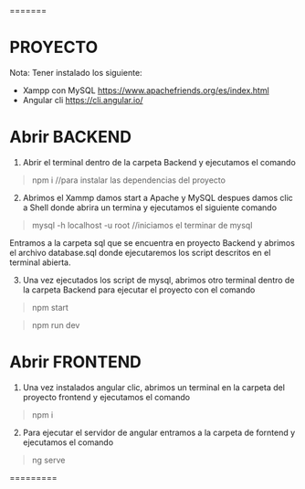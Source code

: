 =======
# PROYECTO
Nota: Tener instalado los siguiente: 
- Xampp con MySQL https://www.apachefriends.org/es/index.html
- Angular cli https://cli.angular.io/

# Abrir BACKEND

1. Abrir el terminal dentro de la carpeta Backend y ejecutamos el comando
> npm i //para instalar las dependencias del proyecto

2. Abrimos el Xammp damos start a Apache y MySQL despues damos clic a Shell donde abrira un termina y ejecutamos el siguiente comando
> mysql -h localhost -u root //iniciamos el terminar de mysql

Entramos a la carpeta sql que se encuentra en proyecto Backend y abrimos el archivo database.sql donde ejecutaremos los script descritos en el terminal abierta. 

3. Una vez ejecutados los script de mysql, abrimos otro terminal dentro de la carpeta Backend para ejecutar el proyecto con el comando
> npm start

> npm run dev

# Abrir FRONTEND

1. Una vez instalados angular clic, abrimos un terminal en la carpeta del proyecto frontend y ejecutamos el comando
> npm i

2. Para ejecutar el servidor de angular entramos a la carpeta de forntend y ejecutamos el comando
> ng serve

=========
